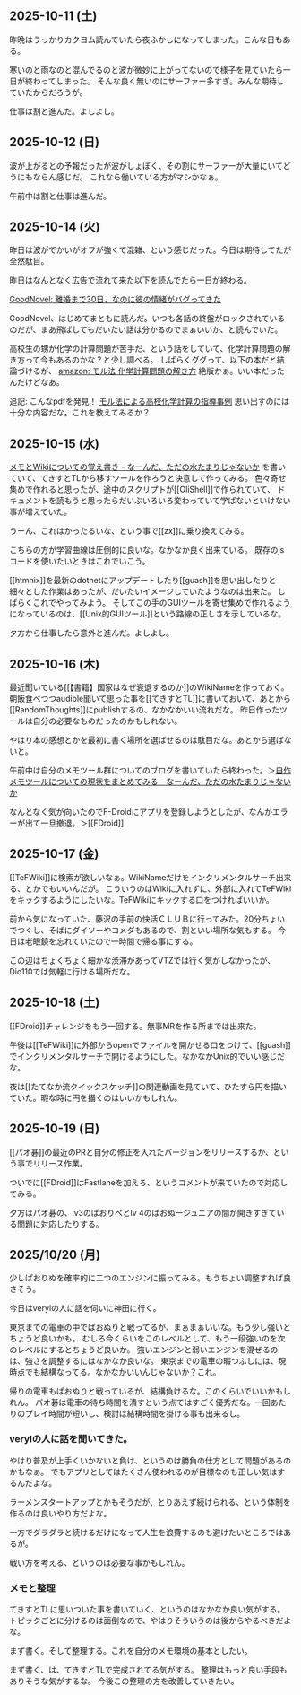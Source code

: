 ## 2025-10-11 (土)

昨晩はうっかりカクヨム読んでいたら夜ふかしになってしまった。こんな日もある。

寒いのと雨なのと混んでるのと波が微妙に上がってないので様子を見ていたら一日が終わってしまった。
そんな良く無いのにサーファー多すぎ。みんな期待していたからだろうが。

仕事は割と進んだ。よしよし。

## 2025-10-12 (日)

波が上がるとの予報だったが波がしょぼく、その割にサーファーが大量にいてどうにもならん感じだ。
これなら働いている方がマシかなぁ。

午前中は割と仕事は進んだ。

## 2025-10-14 (火)

昨日は波がでかいがオフが強くて混雑、という感じだった。今日は期待してたが全然駄目。

昨日はなんとなく広告で流れて来た以下を読んでたら一日が終わる。

[GoodNovel: 離婚まで30日、なのに彼の情緒がバグってきた](https://www.goodnovel.com/book/%E9%9B%A2%E5%A9%9A%E3%81%BE%E3%81%A7%E3%81%82%E3%81%A830%E6%97%A5-%E3%81%AA%E3%81%AE%E3%81%AB%E5%BD%BC%E3%81%8C%E6%83%85%E7%B7%92%E3%83%90%E3%82%B0%E3%81%A3%E3%81%A6%E3%81%8D%E3%81%9F_31000979495/%E7%AC%AC744%E8%A9%B1_14818437)

GoodNovel、はじめてまともに読んだ。いつも各話の終盤がロックされているのだが、まあ飛ばしてもだいたい話は分かるのでまぁいいか、と読んでいた。

高校生の甥が化学の計算問題が苦手だ、という話をしていて、化学計算問題の解き方って今もあるのかな？と少し調べる。
しばらくググって、以下の本だと結論づけるが、
[amazon: モル法 化学計算問題の解き方](https://www.amazon.co.jp/dp/4581220513) 絶版かぁ。いい本だったんだけどなあ。

追記: こんなpdfを発見！ [モル法による高校化学計算の指導事例](https://www.jstage.jst.go.jp/article/kagakukyouiku/20/6/20_KJ00003480146/_article/-char/ja/) 思い出すのには十分な内容だな。これを教えてみるか？

## 2025-10-15 (水)

[メモとWikiについての覚え書き - なーんだ、ただの水たまりじゃないか](https://karino2.github.io/2025/10/15/memo_wiki_note.html) を書いていて、てきすとTLから移すツールを作ろうと決意して作ってみる。
色々寄せ集めで作れると思ったが、途中のスクリプトが[[OliShell]]で作られていて、
ドキュメントを読もうと思ったらだいぶいろいろ変わっていて学ばないといけない事が増えていた。

うーん、これはかったるいな、という事で[[zx]]に乗り換えてみる。

こちらの方が学習曲線は圧倒的に良いな。なかなか良く出来ている。
既存のjsコードを使いたいときはこれでいこう。

[[htmnix]]を最新のdotnetにアップデートしたり[[guash]]を思い出したりと細々とした作業はあったが、だいたいイメージしていたようなのは出来た。
しばらくこれでやってみよう。
そしてこの手のGUIツールを寄せ集めで作れるようになっているのは、[[Unix的GUIツール]]という路線の正しさを示しているな。

夕方から仕事したら意外と進んだ。よしよし。

## 2025-10-16 (木)

最近聞いている[[【書籍】国家はなぜ衰退するのか]]のWikiNameを作っておく。
朝飯食べつつaudible聞いて思った事を[[てきすとTL]]に書いておいて、あとから[[RandomThoughts]]にpublishするの、なかなかいい流れだな。
昨日作ったツールは自分の必要なものだったのかもしれない。

やはり本の感想とかを最初に書く場所を選ばせるのは駄目だな。あとから選ばないと。

午前中は自分のメモツール群についてのブログを書いていたら終わった。＞[自作メモツールについての現状をまとめてみる - なーんだ、ただの水たまりじゃないか](https://karino2.github.io/2025/10/16/my_memo_tool.html)

なんとなく気が向いたのでF-Droidにアプリを登録しようとしたが、なんかエラーが出て一旦撤退。＞[[FDroid]]

## 2025-10-17 (金)

[[TeFWiki]]に検索が欲しいなぁ。WikiNameだけをインクリメンタルサーチ出来る、とかでもいいんだが。
こういうのはWikiに入れずに、外部に入れてTeFWikiをキックするようにしたいな。TeFWikiにキックする口をつければいいか。

前から気になっていた、藤沢の手前の快活ＣＬＵＢに行ってみた。20分ちょいでつくし、そばにダイソーやコメダもあるので、割といい場所な気もする。
今日は老眼鏡を忘れていたので一時間で帰る事にする。

この辺はちょくちょく細かな渋滞があってVTZでは行く気がしなかったが、Dio110では気軽に行ける場所だな。

## 2025-10-18 (土)

[[FDroid]]チャレンジをもう一回する。無事MRを作る所までは出来た。

午後は[[TeFWiki]]に外部からopenでファイルを開かせる口をつけて、[[guash]]でインクリメンタルサーチで開けるようにした。なかなかUnix的でいい感じだな。

夜は[[たてなか流クイックスケッチ]]の関連動画を見ていて、ひたすら円を描いていた。暇な時に円を描くのはいいかもしれん。

## 2025-10-19 (日)

[[パオ碁]]の最近のPRと自分の修正を入れたバージョンをリリースするか、という事でリリース作業。

ついでに[[FDroid]]はFastlaneを加えろ、というコメントが来ていたので対応してみる。

夕方はパオ碁の、lv3のぱおりべとlv 4のぱおぬージュニアの間が開きすぎている問題に対応したりする。


## 2025/10/20 (月)

少しぱおりぬを確率的に二つのエンジンに振ってみる。もうちょい調整すれば良さそう。

今日はverylの人に話を伺いに神田に行く。

東京までの電車の中でぱおぬりと戦ってるが、まぁまぁいいな。もう少し強いとちょうど良いかも。
むしろ今くらいをこのレベルとして、もう一段強いのを次のレベルにするとちょうど良いか。
強いエンジンと弱いエンジンを混ぜるのは、強さを調整するにはなかなか良いな。
東京までの電車の暇つぶしには、現時点でも結構なってる。なかなかいいんじゃないか？これ。

帰りの電車もぱおぬりと戦っているが、結構負けるな。このくらいでいいかもしれん。
パオ碁は電車の待ち時間を潰すという点ではすごく優秀だな。一回あたりのプレイ時間が短いし、検討は結構時間を掛ける事も出来るし。

### verylの人に話を聞いてきた。

やはり普及が上手くいかないと負け、というのは勝負の仕方として問題があるのかもなぁ。
でもアプリとしてはたくさん使われるのが目標なのも正しい気はするんだよな。

ラーメンスタートアップとかもそうだが、とりあえず続けられる、という体制を作るのは良いやり方だよな。

一方でダラダラと続けるだけになって人生を浪費するのも避けたいところではあるが。

戦い方を考える、というのは必要な事かもしれん。

### メモと整理

てきすとTLに思いついた事を書いていく、というのはなかなか良い気がする。
トピックごとに分けるのは面倒なので、やはりそういうのは後からやるべきだよな。

まず書く。そして整理する。これを自分のメモ環境の基本としたい。

まず書く、は、てきすとTLで完成されてる気がする。
整理はもっと良い手段もありそうな気がするな。
今後この整理の方を改善していきたい。